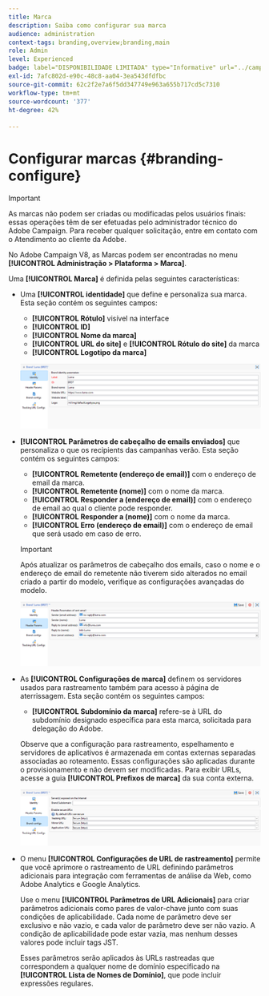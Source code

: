 ```yaml
---
title: Marca
description: Saiba como configurar sua marca
audience: administration
context-tags: branding,overview;branding,main
role: Admin
level: Experienced
badge: label="DISPONIBILIDADE LIMITADA" type="Informative" url="../campaign-standard-migration-home.md" tooltip="Restrito a usuários migrados do Campaign Standard"
exl-id: 7afc802d-e90c-48c8-aa04-3ea543dfdfbc
source-git-commit: 62c2f2e7a6f5dd347749e963a655b717cd5c7310
workflow-type: tm+mt
source-wordcount: '377'
ht-degree: 42%

---
```


# Configurar marcas {#branding-configure}

>[!IMPORTANT]
>
>As marcas não podem ser criadas ou modificadas pelos usuários finais: essas operações têm de ser efetuadas pelo administrador técnico do Adobe Campaign. Para receber qualquer solicitação, entre em contato com o Atendimento ao cliente da Adobe.

No Adobe Campaign V8, as Marcas podem ser encontradas no menu **[!UICONTROL Administração > Plataforma > Marca]**.

Uma **[!UICONTROL Marca]** é definida pelas seguintes características:

* Uma **[!UICONTROL identidade]** que define e personaliza sua marca. Esta seção contém os seguintes campos:

   * **[!UICONTROL Rótulo]** visível na interface
   * **[!UICONTROL ID]**
   * **[!UICONTROL Nome da marca]**
   * **[!UICONTROL URL do site]** e **[!UICONTROL Rótulo do site]** da marca
   * **[!UICONTROL Logotipo da marca]**

  ![](assets/branding_1.png)

* **[!UICONTROL Parâmetros de cabeçalho de emails enviados]** que personaliza o que os recipients das campanhas verão. Esta seção contém os seguintes campos:

   * **[!UICONTROL Remetente (endereço de email)]** com o endereço de email da marca.
   * **[!UICONTROL Remetente (nome)]** com o nome da marca.
   * **[!UICONTROL Responder a (endereço de email)]** com o endereço de email ao qual o cliente pode responder.
   * **[!UICONTROL Responder a (nome)]** com o nome da marca.
   * **[!UICONTROL Erro (endereço de email)]** com o endereço de email que será usado em caso de erro.

  >[!IMPORTANT]
  >
  >Após atualizar os parâmetros de cabeçalho dos emails, caso o nome e o endereço de email do remetente não tiverem sido alterados no email criado a partir do modelo, verifique as configurações avançadas do modelo.

  ![](assets/branding_2.png)

* As **[!UICONTROL Configurações de marca]** definem os servidores usados para rastreamento também para acesso à página de aterrissagem. Esta seção contém os seguintes campos:

   * **[!UICONTROL Subdomínio da marca]** refere-se à URL do subdomínio designado específica para esta marca, solicitada para delegação do Adobe.

  Observe que a configuração para rastreamento, espelhamento e servidores de aplicativos é armazenada em contas externas separadas associadas ao roteamento. Essas configurações são aplicadas durante o provisionamento e não devem ser modificadas. Para exibir URLs, acesse a guia **[!UICONTROL Prefixos de marca]** da sua conta externa.

  ![](assets/branding_3.png)

* O menu **[!UICONTROL Configurações de URL de rastreamento]** permite que você aprimore o rastreamento de URL definindo parâmetros adicionais para integração com ferramentas de análise da Web, como Adobe Analytics e Google Analytics.

  Use o menu **[!UICONTROL Parâmetros de URL Adicionais]** para criar parâmetros adicionais como pares de valor-chave junto com suas condições de aplicabilidade. Cada nome de parâmetro deve ser exclusivo e não vazio, e cada valor de parâmetro deve ser não vazio. A condição de aplicabilidade pode estar vazia, mas nenhum desses valores pode incluir tags JST.

  Esses parâmetros serão aplicados às URLs rastreadas que correspondem a qualquer nome de domínio especificado na **[!UICONTROL Lista de Nomes de Domínio]**, que pode incluir expressões regulares.
